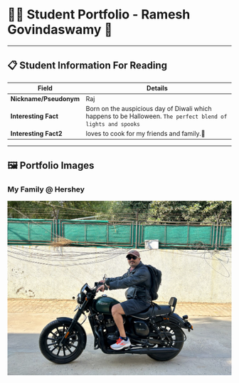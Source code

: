 # 👨‍🎓 Student Portfolio - Ramesh Govindaswamy 🚴

---
## 📋 Student Information For Reading
| **Field** | **Details** |
|-----------|-------------|
| **Nickname/Pseudonym** | Raj |
| **Interesting Fact** | Born on the auspicious day of Diwali which happens to be Halloween. `The perfect blend of lights and spooks` |
| **Interesting Fact2** | loves to cook for my friends and family.🚴 |

---

## 🖼️ Portfolio Images

### My Family @ Hershey
![Hershey](IMG_3518.jpeg)